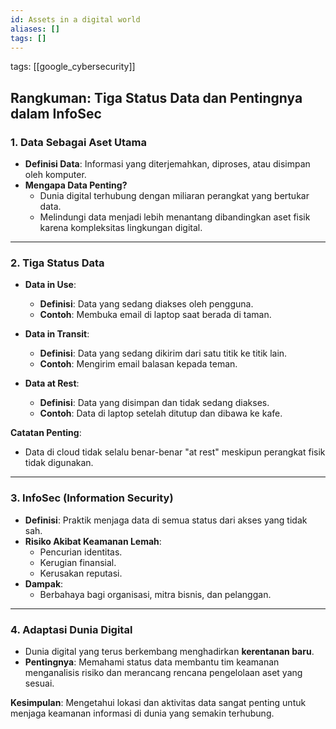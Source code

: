 ```yaml
---
id: Assets in a digital world
aliases: []
tags: []
---
```


tags: [[google_cybersecurity]]

## **Rangkuman: Tiga Status Data dan Pentingnya dalam InfoSec**

### **1. Data Sebagai Aset Utama**

- **Definisi Data**: Informasi yang diterjemahkan, diproses, atau disimpan oleh komputer.
- **Mengapa Data Penting?**
  - Dunia digital terhubung dengan miliaran perangkat yang bertukar data.
  - Melindungi data menjadi lebih menantang dibandingkan aset fisik karena kompleksitas lingkungan digital.

---

### **2. Tiga Status Data**

- **Data in Use**:

  - **Definisi**: Data yang sedang diakses oleh pengguna.
  - **Contoh**: Membuka email di laptop saat berada di taman.

- **Data in Transit**:

  - **Definisi**: Data yang sedang dikirim dari satu titik ke titik lain.
  - **Contoh**: Mengirim email balasan kepada teman.

- **Data at Rest**:
  - **Definisi**: Data yang disimpan dan tidak sedang diakses.
  - **Contoh**: Data di laptop setelah ditutup dan dibawa ke kafe.

**Catatan Penting**:

- Data di cloud tidak selalu benar-benar "at rest" meskipun perangkat fisik tidak digunakan.

---

### **3. InfoSec (Information Security)**

- **Definisi**: Praktik menjaga data di semua status dari akses yang tidak sah.
- **Risiko Akibat Keamanan Lemah**:
  - Pencurian identitas.
  - Kerugian finansial.
  - Kerusakan reputasi.
- **Dampak**:
  - Berbahaya bagi organisasi, mitra bisnis, dan pelanggan.

---

### **4. Adaptasi Dunia Digital**

- Dunia digital yang terus berkembang menghadirkan **kerentanan baru**.
- **Pentingnya**: Memahami status data membantu tim keamanan menganalisis risiko dan merancang rencana pengelolaan aset yang sesuai.

**Kesimpulan**: Mengetahui lokasi dan aktivitas data sangat penting untuk menjaga keamanan informasi di dunia yang semakin terhubung.

